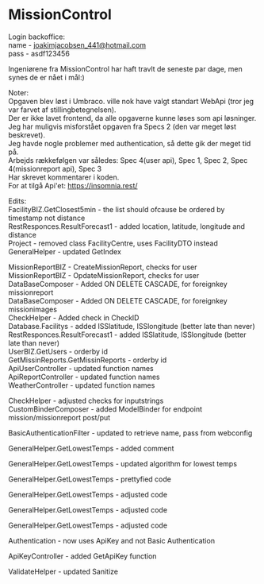 # MissionControl
  
Login backoffice:  
name - joakimjacobsen_441@hotmail.com  
pass - asdf123456  
  
Ingeniørene fra MissionControl har haft travlt de seneste par dage, men synes de er nået i mål:)  
  
Noter:  
Opgaven blev løst i Umbraco. ville nok have valgt standart WebApi (tror jeg var farvet af stillingbetegnelsen).  
Der er ikke lavet frontend, da alle opgaverne kunne løses som api løsninger.  
Jeg har muligvis misforstået opgaven fra Specs 2 (den var meget løst beskrevet).  
Jeg havde nogle problemer med authentication, så dette gik der meget tid på.  
Arbejds rækkefølgen var således: Spec 4(user api), Spec 1, Spec 2, Spec 4(missionreport api), Spec 3  
Har skrevet kommentarer i koden.  
For at tilgå Api'et: https://insomnia.rest/  
  
Edits:  
FacilityBIZ.GetClosest5min 			- the list should ofcause be ordered by timestamp not distance  
RestResponces.ResultForecast1 		- added location, latitude, longitude and distance  
Project 							- removed class FacilityCentre, uses FacilityDTO instead  
GeneralHelper 						- updated GetIndex  
  
MissionReportBIZ					- CreateMissionReport, checks for user  
MissionReportBIZ					- OpdateMissionReport, checks for user  
DataBaseComposer					- Added ON DELETE CASCADE, for foreignkey missionreport  
DataBaseComposer					- Added ON DELETE CASCADE, for foreignkey missionimages  
CheckHelper							- Added check in CheckID  
Database.Facilitys 					- added ISSlatitude, ISSlongitude (better late than never)  
RestResponces.ResultForecast1 		- added ISSlatitude, ISSlongitude (better late than never)  
UserBIZ.GetUsers					- orderby id  
GetMissinReports.GetMissinReports	- orderby id  
ApiUserController					- updated function names  
ApiReportController					- updated function names  
WeatherController					- updated function names  

CheckHelper							- adjusted checks for inputstrings  
CustomBinderComposer				- added ModelBinder for endpoint mission/missionreport post/put

BasicAuthenticationFilter			- updated to retrieve name, pass from webconfig

GeneralHelper.GetLowestTemps		- added comment

GeneralHelper.GetLowestTemps		- updated algorithm for lowest temps

GeneralHelper.GetLowestTemps		- prettyfied code

GeneralHelper.GetLowestTemps		- adjusted code

GeneralHelper.GetLowestTemps		- adjusted code

GeneralHelper.GetLowestTemps		- adjusted code

Authentication						- now uses ApiKey and not Basic Authentication

ApiKeyController					- added GetApiKey function

ValidateHelper						- updated Sanitize